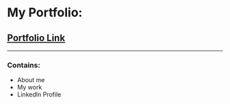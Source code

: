 # My Portfolio: 

## [Portfolio Link]("https://tandiwep.github.io/")

---

### Contains: 
- About me
- My work
- LinkedIn Profile 

